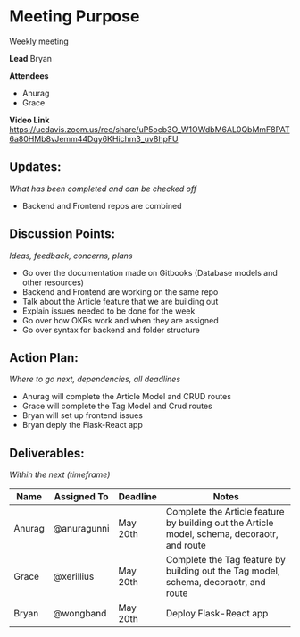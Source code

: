 # Meeting Purpose
Weekly meeting

**Lead**
Bryan

**Attendees**
* Anurag
* Grace

**Video Link**
https://ucdavis.zoom.us/rec/share/uP5ocb3O_W1OWdbM6AL0QbMmF8PAT6a80HMb8vJemm44Dqy6KHichm3_uv8hpFU

## Updates:
*What has been completed and can be checked off*

* Backend and Frontend repos are combined

## Discussion Points:
*Ideas, feedback, concerns, plans*
* Go over the documentation made on Gitbooks (Database models and other resources)
* Backend and Frontend are working on the same repo
* Talk about the Article feature that we are building out
* Explain issues needed to be done for the week
* Go over how OKRs work and when they are assigned
* Go over syntax for backend and folder structure

## Action Plan:
*Where to go next, dependencies, all deadlines*
* Anurag will complete the Article Model and CRUD routes
* Grace will complete the Tag Model and Crud routes
* Bryan will set up frontend issues
* Bryan deply the Flask-React app

## Deliverables:
*Within the next (timeframe)*

Name  | Assigned To | Deadline | Notes
------|-------------|----------|------
Anurag | @anuragunni | May 20th | Complete the Article feature by building out the Article model, schema, decoraotr, and route
Grace | @xerillius | May 20th | Complete the Tag feature by building out the Tag model, schema, decoraotr, and route
Bryan | @wongband | May 20th | Deploy Flask-React app